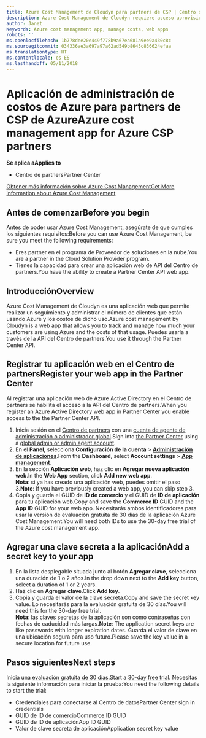 ```yaml
---
title: Azure Cost Management de Cloudyn para partners de CSP | Centro de partners
description: Azure Cost Management de Cloudyn requiere acceso aprovisionado a la API del Centro de partners.
author: Janet
Keywords: Azure cost management app, manage costs, web apps
robots: ''
ms.openlocfilehash: 1b778dee20e449f778b9a67ea681a9ee9a430c8c
ms.sourcegitcommit: 034336ae3a697a97a62ad549b8645c836624efaa
ms.translationtype: HT
ms.contentlocale: es-ES
ms.lasthandoff: 05/11/2018
---
```

# <a name="azure-cost-management-app-for-azure-csp-partners"></a><span data-ttu-id="110a2-103">Aplicación de administración de costos de Azure para partners de CSP de Azure</span><span class="sxs-lookup"><span data-stu-id="110a2-103">Azure cost management app for Azure CSP partners</span></span>  

**<span data-ttu-id="110a2-104">Se aplica a</span><span class="sxs-lookup"><span data-stu-id="110a2-104">Applies to</span></span>**

-  <span data-ttu-id="110a2-105">Centro de partners</span><span class="sxs-lookup"><span data-stu-id="110a2-105">Partner Center</span></span>

[<span data-ttu-id="110a2-106">Obtener más información sobre Azure Cost Management</span><span class="sxs-lookup"><span data-stu-id="110a2-106">Get More information about Azure Cost Management</span></span>](https://go.microsoft.com/fwlink/p/?linkid=857893)

## <a name="before-you-begin"></a><span data-ttu-id="110a2-107">Antes de comenzar</span><span class="sxs-lookup"><span data-stu-id="110a2-107">Before you begin</span></span>
<span data-ttu-id="110a2-108">Antes de poder usar Azure Cost Management, asegúrate de que cumples los siguientes requisitos:</span><span class="sxs-lookup"><span data-stu-id="110a2-108">Before you can use Azure Cost Management, be sure you meet the following requirements:</span></span>

- <span data-ttu-id="110a2-109">Eres partner en el programa de Proveedor de soluciones en la nube.</span><span class="sxs-lookup"><span data-stu-id="110a2-109">You are a partner in the Cloud Solution Provider program.</span></span>
- <span data-ttu-id="110a2-110">Tienes la capacidad para crear una aplicación web de API del Centro de partners.</span><span class="sxs-lookup"><span data-stu-id="110a2-110">You have the ability to create a Partner Center API web app.</span></span>

## <a name="overview"></a><span data-ttu-id="110a2-111">Introducción</span><span class="sxs-lookup"><span data-stu-id="110a2-111">Overview</span></span>

<span data-ttu-id="110a2-112">Azure Cost Management de Cloudyn es una aplicación web que permite realizar un seguimiento y administrar el número de clientes que están usando Azure y los costos de dicho uso.</span><span class="sxs-lookup"><span data-stu-id="110a2-112">Azure cost management by Cloudyn is a web app that allows you to track and manage how much your customers are using Azure and the costs of that usage.</span></span> <span data-ttu-id="110a2-113">Puedes usarla a través de la API del Centro de partners.</span><span class="sxs-lookup"><span data-stu-id="110a2-113">You use it through the Partner Center API.</span></span>

## <a name="register-your-web-app-in-the-partner-center"></a><span data-ttu-id="110a2-114">Registrar tu aplicación web en el Centro de partners</span><span class="sxs-lookup"><span data-stu-id="110a2-114">Register your web app in the Partner Center</span></span>
<span data-ttu-id="110a2-115">Al registrar una aplicación web de Azure Active Directory en el Centro de partners se habilita el acceso a la API del Centro de partners.</span><span class="sxs-lookup"><span data-stu-id="110a2-115">When you register an Azure Active Directory web app in Partner Center you enable access to the the Partner Center API.</span></span> 
1.  <span data-ttu-id="110a2-116">Inicia sesión en el [Centro de partners](https://partnercenter.microsoft.com/en-us/pcv/dashboard/overview) con una [cuenta de agente de administración o administrador global](create-user-accounts-and-set-permissions.md).</span><span class="sxs-lookup"><span data-stu-id="110a2-116">Sign into [the Partner Center](https://partnercenter.microsoft.com/en-us/pcv/dashboard/overview) using a [global admin or admin agent account](create-user-accounts-and-set-permissions.md).</span></span>
2.  <span data-ttu-id="110a2-117">En el **Panel**, selecciona **Configuración de la cuenta** &gt; **[Administración de aplicaciones](https://partnercenter.microsoft.com/en-us/pcv/apiintegration/appmanagement)**.</span><span class="sxs-lookup"><span data-stu-id="110a2-117">From the **Dashboard**, select **Account settings** &gt; **[App management](https://partnercenter.microsoft.com/en-us/pcv/apiintegration/appmanagement)**.</span></span>
3.  <span data-ttu-id="110a2-118">En la sección **Aplicación web**, haz clic en **Agregar nueva aplicación web**.</span><span class="sxs-lookup"><span data-stu-id="110a2-118">In the **Web App** section, click **Add new web app**.</span></span>
<br> <span data-ttu-id="110a2-119">**Nota**: si ya has creado una aplicación web, puedes omitir el paso 3.</span><span class="sxs-lookup"><span data-stu-id="110a2-119">**Note**: If you have previously created a web app, you can skip step 3.</span></span>
4.  <span data-ttu-id="110a2-120">Copia y guarda el GUID de **ID de comercio** y el GUID de **ID de aplicación** para tu aplicación web.</span><span class="sxs-lookup"><span data-stu-id="110a2-120">Copy and save the **Commerce ID** GUID and the **App ID** GUID for your web app.</span></span> <span data-ttu-id="110a2-121">Necesitarás ambos identificadores para usar la versión de evaluación gratuita de 30 días de la aplicación Azure Cost Management.</span><span class="sxs-lookup"><span data-stu-id="110a2-121">You will need both IDs to use the 30-day free trial of the Azure cost management app.</span></span>

## <a name="add-a-secret-key-to-your-app"></a><span data-ttu-id="110a2-122">Agregar una clave secreta a la aplicación</span><span class="sxs-lookup"><span data-stu-id="110a2-122">Add a secret key to your app</span></span>
1.  <span data-ttu-id="110a2-123">En la lista desplegable situada junto al botón **Agregar clave**, selecciona una duración de 1 o 2 años.</span><span class="sxs-lookup"><span data-stu-id="110a2-123">In the drop down next to the **Add key** button, select a duration of 1 or 2 years.</span></span>
2.  <span data-ttu-id="110a2-124">Haz clic en **Agregar clave**.</span><span class="sxs-lookup"><span data-stu-id="110a2-124">Click **Add key**.</span></span> 
3.  <span data-ttu-id="110a2-125">Copia y guarda el valor de la clave secreta.</span><span class="sxs-lookup"><span data-stu-id="110a2-125">Copy and save the secret key value.</span></span> <span data-ttu-id="110a2-126">Lo necesitarás para la evaluación gratuita de 30 días.</span><span class="sxs-lookup"><span data-stu-id="110a2-126">You will need this for the 30-day free trial.</span></span>
<br><span data-ttu-id="110a2-127">**Nota**: las claves secretas de la aplicación son como contraseñas con fechas de caducidad más largas.</span><span class="sxs-lookup"><span data-stu-id="110a2-127">**Note**: The application secret keys are like passwords with longer expiration dates.</span></span> <span data-ttu-id="110a2-128">Guarda el valor de clave en una ubicación segura para uso futuro.</span><span class="sxs-lookup"><span data-stu-id="110a2-128">Please save the key value in a secure location for future use.</span></span>

## <a name="next-steps"></a><span data-ttu-id="110a2-129">Pasos siguientes</span><span class="sxs-lookup"><span data-stu-id="110a2-129">Next steps</span></span>
<span data-ttu-id="110a2-130">Inicia una [evaluación gratuita de 30 días](https://go.microsoft.com/fwlink/?linkid=857895).</span><span class="sxs-lookup"><span data-stu-id="110a2-130">Start a [30-day free trial](https://go.microsoft.com/fwlink/?linkid=857895).</span></span>
<span data-ttu-id="110a2-131">Necesitas la siguiente información para iniciar la prueba:</span><span class="sxs-lookup"><span data-stu-id="110a2-131">You need the following details to start the trial:</span></span>
- <span data-ttu-id="110a2-132">Credenciales para conectarse al Centro de datos</span><span class="sxs-lookup"><span data-stu-id="110a2-132">Partner Center sign in credentials</span></span>
- <span data-ttu-id="110a2-133">GUID de ID de comercio</span><span class="sxs-lookup"><span data-stu-id="110a2-133">Commerce ID GUID</span></span>
- <span data-ttu-id="110a2-134">GUID de ID de aplicación</span><span class="sxs-lookup"><span data-stu-id="110a2-134">App ID GUID</span></span>
- <span data-ttu-id="110a2-135">Valor de clave secreta de aplicación</span><span class="sxs-lookup"><span data-stu-id="110a2-135">Application secret key value</span></span>
